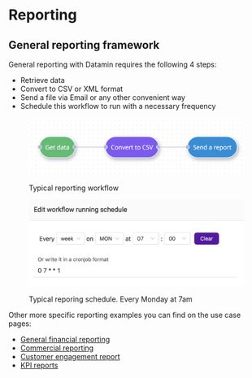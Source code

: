 # Reporting

## General reporting framework

General reporting with Datamin requires the following 4 steps:

* Retrieve data
* Convert to CSV or XML format
* Send a file via Email or any other convenient way
* Schedule this workflow to run with a necessary frequency

<figure><img src="../.gitbook/assets/Screenshot 2022-10-01 at 19.57.01.png" alt=""><figcaption><p>Typical reporting workflow</p></figcaption></figure>

<figure><img src="../.gitbook/assets/Screenshot 2022-10-02 at 00.55.23.png" alt=""><figcaption><p>Typical reporing schedule. Every Monday at 7am</p></figcaption></figure>

Other more specific reporting examples you can find on the use case pages:

* [General financial reporting](finance-and-payments-in-progress.md#generate-commercial-reports-and-send-them-to-bi-software-or-directly-to-stakeholders)
* [Commercial reporting](e-commerce-in-progress.md#generate-commercial-report-and-send-it-to-bi-software-or-directly-to-stakeholders)
* [Customer engagement report](customer-success.md#customer-engagement-summary-report)
* [KPI reports](kpi-monitoring.md#monitor-average-value-per-customer)
